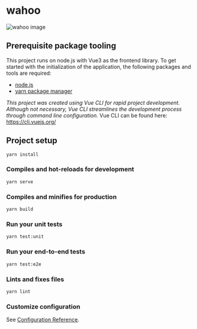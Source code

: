 # wahoo

![wahoo image](https://icon-library.com/images/dice-icon-png/dice-icon-png-21.jpg)
## Prerequisite package tooling

This project runs on node.js with Vue3 as the frontend library. To get started with the initialization of the application, the following packages and tools are required:

* [node.js](https://nodejs.org/en/)
* [yarn package manager](https://yarnpkg.com/)

_This project was created using Vue CLI for rapid project development. Although not necessary, 
Vue CLI streamlines the development process through command line configuration._ 
Vue CLI can be found here: https://cli.vuejs.org/ 

## Project setup
```
yarn install
```

### Compiles and hot-reloads for development
```
yarn serve
```

### Compiles and minifies for production
```
yarn build
```

### Run your unit tests
```
yarn test:unit
```

### Run your end-to-end tests
```
yarn test:e2e
```

### Lints and fixes files
```
yarn lint
```

### Customize configuration
See [Configuration Reference](https://cli.vuejs.org/config/).
